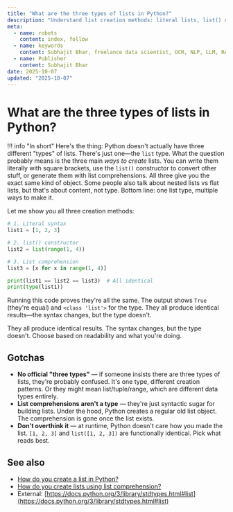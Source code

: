 ```yaml
---
title: "What are the three types of lists in Python?"
description: "Understand list creation methods: literal lists, list() constructor, and list comprehensions—plus when to use each approach."
meta:
  - name: robots
    content: index, follow
  - name: keywords
    content: Subhajit Bhar, freelance data scientist, OCR, NLP, LLM, RAG, knowledge base, python, lists, types
  - name: Publisher
    content: Subhajit Bhar
date: 2025-10-07
updated: "2025-10-07"
---
```


# What are the three types of lists in Python?

<!-- more -->

!!! info "In short"
    Here's the thing: Python doesn't actually have three different "types" of lists. There's just one—the `list` type. What the question probably means is the three main *ways to create* lists. You can write them literally with square brackets, use the `list()` constructor to convert other stuff, or generate them with list comprehensions. All three give you the exact same kind of object. Some people also talk about nested lists vs flat lists, but that's about content, not type. Bottom line: one list type, multiple ways to make it.

Let me show you all three creation methods:

```python
# 1. Literal syntax
list1 = [1, 2, 3]

# 2. list() constructor
list2 = list(range(1, 4))

# 3. List comprehension
list3 = [x for x in range(1, 4)]

print(list1 == list2 == list3)  # All identical
print(type(list1))
```

Running this code proves they're all the same. The output shows `True` (they're equal) and `<class 'list'>` for the type. They all produce identical results—the syntax changes, but the type doesn't.

They all produce identical results. The syntax changes, but the type doesn't. Choose based on readability and what you're doing.

## Gotchas

* **No official "three types"** — if someone insists there are three types of lists, they're probably confused. It's one type, different creation patterns. Or they might mean list/tuple/range, which are different data types entirely.
* **List comprehensions aren't a type** — they're just syntactic sugar for building lists. Under the hood, Python creates a regular old list object. The comprehension is gone once the list exists.
* **Don't overthink it** — at runtime, Python doesn't care how you made the list. `[1, 2, 3]` and `list([1, 2, 3])` are functionally identical. Pick what reads best.

## See also

* [How do you create a list in Python?](how-to-create-list-in-python.md)
* [How do you create lists using list comprehension?](create-lists-using-list-comprehension.md)
* External: [https://docs.python.org/3/library/stdtypes.html#list](https://docs.python.org/3/library/stdtypes.html#list)

<script type="application/ld+json">
{
  "@context": "https://schema.org",
  "@type": "FAQPage",
  "mainEntity": [{
    "@type": "Question",
    "name": "What are the three types of lists in Python?",
    "acceptedAnswer": {
      "@type": "Answer",
      "text": "Here's the thing: Python doesn't actually have three different types of lists. There's just one—the list type. What the question probably means is the three main ways to create lists. You can write them literally with square brackets, use the list() constructor to convert other stuff, or generate them with list comprehensions. All three give you the exact same kind of object. Some people also talk about nested lists vs flat lists, but that's about content, not type. Bottom line: one list type, multiple ways to make it."
    }
  }]
}
</script>
